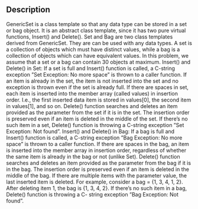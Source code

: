 ## Description
GenericSet is a class template so that any data type can be stored in a set or bag object. It is an abstract class template, since it has two pure virtual functions, Insert() and Delete(). Set and Bag are two class templates derived from GenericSet. They are can be used with any data types. A set is a collection of objects which must have distinct values, while a bag is a collection of objects which can have equivalent values. In this problem, we assume that a set or a bag can contain 30 objects at maximum.
Insert() and Delete() in Set:
If a set is full and Insert() function is called, a C-string exception ”Set Exception: No more space” is thrown to a caller function. If an item is already in the set, the item is not inserted into the set and no exception is thrown even if the set is already full. If there are spaces in set, each item is inserted into the member array (called values) in insertion order. I.e., the first inserted data item is stored in values[0], the second item in values[1], and so on. Delete() function searches and deletes an item provided as the parameter from the set if it is in the set. The insertion order is preserved even if an item is deleted in the middle of the set. If there’s no such item in a set, Delete() function is throwing a C-string exception ”Set Exception: Not found”.
Insert() and Delete() in Bag:
If a bag is full and Insert() function is called, a C-string exception ”Bag Exception: No more space” is thrown to a caller function. If there are spaces in the bag, an item is inserted into the member array in insertion order, regardless of whether the same item is already in the bag or not (unlike Set). Delete() function searches and deletes an item provided as the parameter from the bag if it is in the bag. The insertion order is preserved even if an item is deleted in the middle of the bag. If there are multiple items with the parameter value, the last inserted item is deleted. For example, consider a bag = {1, 3, 4, 1, 2}. After deleting item 1, the bag is {1, 3, 4, 2}. If there’s no such item in a bag, Delete() function is throwing a C- string exception ”Bag Exception: Not found”.